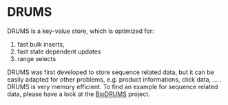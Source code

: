 DRUMS
=====

DRUMS is a key-value store, which is optimized for:
 1. fast bulk inserts, 
 2. fast state dependent updates 
 3. range selects

DRUMS was first developed to store sequence related data, but it can be easily adapted for other problems, e.g. product informations, click data, ... . DRUMS is very memory efficient. To find an example for sequence related data, please have a look at the [BioDRUMS](https://github.com/mgledi/BioDRUMS) project.
